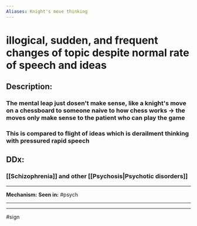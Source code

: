 ```yaml
---
Aliases: Knight's move thinking
---
```

#  illogical, sudden, and frequent changes of topic despite normal rate of speech and ideas
## Description:
### The mental leap just dosen't make sense, like a knight's move on a chessboard to someone naive to how chess works -> the moves only make sense to the patient who can play the game
### This is compared to flight of ideas which is derailment thinking with pressured rapid speech
## DDx:
### [[Schizophrenia]] and other [[Psychosis|Psychotic disorders]]

---
**Mechanism:**
**Seen in:** #psych 

---


---
#sign 